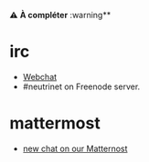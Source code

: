 <!-- TITLE: Chat -->
<!-- SUBTITLE: How to chat with us? -->

:warning: **À compléter** :warning**
# irc
* [Webchat](https://webchat.freenode.net/?channels=neutrinet)
* #neutrinet on Freenode server.

# mattermost
* [new chat on our Matternost](https://chat.neutrinet.be)